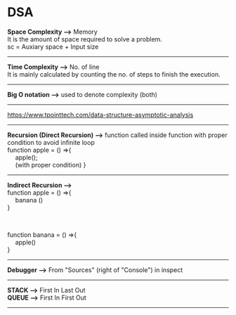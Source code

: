 # DSA

**Space Complexity -->** Memory                             <br>
It is the amount of space required to solve a problem.      <br>
sc = Auxiary space + Input size

<hr>

**Time Complexity -->** No. of line                                                 <br>
It is mainly calculated by counting the no. of steps to finish the execution.

<hr>

**Big O notation -->** used to denote complexity (both)

<hr>

https://www.tpointtech.com/data-structure-asymptotic-analysis

<hr>

**Recursion (Direct Recursion) -->** function called inside function with proper condition to avoid infinite loop <br>
function apple = () =>{                     <br>
&emsp;    apple();                          <br>
&emsp;    (with proper condition)
}

<hr>

**Indirect Recursion -->**      <br>
function apple = () =>{         <br>
&emsp;    banana ()             <br>
}                               <br>

<br>

function banana = () =>{        <br>
&emsp;    apple()               <br>
}

<hr>

**Debugger -->** From "Sources" (right of "Console") in inspect

<hr>

**STACK -->** First In Last Out     <br>
**QUEUE -->** First In First Out

<hr>



